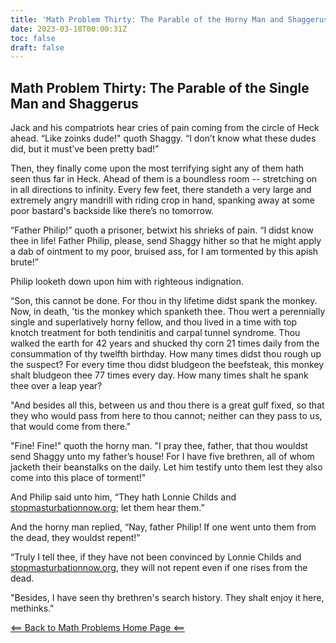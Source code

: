 ```yaml
---
title: 'Math Problem Thirty: The Parable of the Horny Man and Shaggerus'
date: 2023-03-18T00:00:31Z
toc: false
draft: false
---
```


## Math Problem Thirty: The Parable of the Single Man and Shaggerus

Jack and his compatriots hear cries of pain coming from the circle of Heck ahead. “Like zoinks dude!" quoth Shaggy. “I don’t know what these dudes did, but it must’ve been pretty bad!”

Then, they finally come upon the most terrifying sight any of them hath seen thus far in Heck. Ahead of them is a boundless room -- stretching on in all directions to infinity. Every few feet, there standeth a very large and extremely angry mandrill with riding crop in hand, spanking away at some poor bastard's backside like there’s no tomorrow. 

“Father Philip!” quoth a prisoner, betwixt his shrieks of pain. “I didst know thee in life! Father Philip, please, send Shaggy hither so that he might apply a dab of ointment to my poor, bruised ass, for I am tormented by this apish brute!”

Philip looketh down upon him with righteous indignation.

“Son, this cannot be done. For thou in thy lifetime didst spank the monkey. Now, in death, 'tis the monkey which spanketh thee. Thou wert a perennially single and superlatively horny fellow, and thou lived in a time with top knotch treatment for both tendinitis and carpal tunnel syndrome. Thou walked the earth for 42 years and shucked thy corn 21 times daily from the consummation of thy twelfth birthday. How many times didst thou rough up the suspect? For every time thou didst bludgeon the beefsteak, this monkey shalt bludgeon thee 77 times every day. How many times shalt he spank thee over a leap year?

"And besides all this, between us and thou there is a great gulf fixed, so that they who would pass from here to thou cannot; neither can they pass to us, that would come from there."

"Fine! Fine!" quoth the horny man. "I pray thee, father, that thou wouldst send Shaggy unto my father’s house! For I have five brethren, all of whom jacketh their beanstalks on the daily. Let him testify unto them lest they also come into this place of torment!"

And Philip said unto him, “They hath Lonnie Childs and [stopmasturbationnow.org](https://stopmasturbationnow.org/); let them hear them.”

And the horny man replied, “Nay, father Philip! If one went unto them from the dead, they wouldst repent!”

“Truly I tell thee, if they have not been convinced by Lonnie Childs and [stopmasturbationnow.org](https://stopmasturbationnow.org/), they will not repent even if one rises from the dead.

"Besides, I have seen thy brethren's search history. They shalt enjoy it here, methinks."

[<== Back to Math Problems Home Page <==](/humor/problems#season-four-the-harrowing-of-heck)
